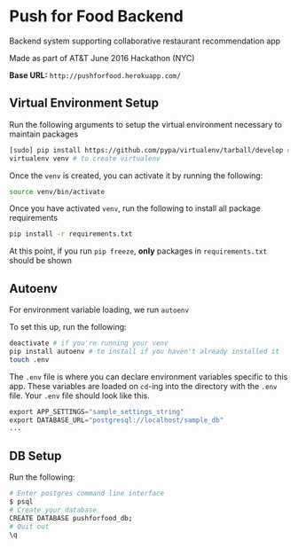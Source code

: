 # Push for Food Backend 

Backend system supporting collaborative restaurant recommendation app

Made as part of AT&T June 2016 Hackathon (NYC)

**Base URL:** `http://pushforfood.herokuapp.com/`


## Virtual Environment Setup
Run the following arguments to setup the virtual environment necessary to maintain packages 

```bash 
[sudo] pip install https://github.com/pypa/virtualenv/tarball/develop # to update virtualenv
virtualenv venv # to create virtualenv 
```

Once the `venv` is created, you can activate it by running the following: 

```bash 
source venv/bin/activate 
```

Once you have activated `venv`, run the following to install all package requirements

```bash 
pip install -r requirements.txt
```

At this point, if you run `pip freeze`, **only** packages in `requirements.txt` should be shown 


## Autoenv 
For environment variable loading, we run `autoenv` 

To set this up, run the following: 

```bash 
deactivate # if you're running your venv
pip install autoenv # to install if you haven't already installed it 
touch .env 
```

The `.env` file is where you can declare environment variables specific to this app.  These variables are loaded on `cd`-ing into the directory with the `.env` file.  Your `.env` file should look like this.  

```python
export APP_SETTINGS="sample_settings_string"
export DATABASE_URL="postgresql://localhost/sample_db"
... 
```

## DB Setup 
Run the following: 

```bash
# Enter postgres command line interface 
$ psql 
# Create your database
CREATE DATABASE pushforfood_db; 
# Quit out 
\q 
```





